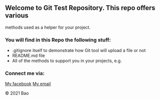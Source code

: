 ## Welcome to Git Test Repository. This repo offers various 
methods used as a helper for your project.

### You will find in this Repo the following stuff:
* .gitignore itself to demonstrate how Git tool will upload a file or not
* README.md file
* All of the methods to support you in your projects, e.g.

### Connect me via:
[My facebook](https://facebook.com/...)
[My email](giabaovnsg@gmail.com)

© 2021 Bao